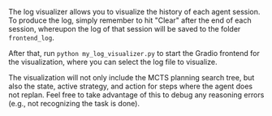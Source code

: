 The log visualizer allows you to visualize the history of each agent session. To produce the log, simply remember to hit "Clear" after the end of each session, whereupon the log of that session will be saved to the folder `frontend_log`.

After that, run `python my_log_visualizer.py` to start the Gradio frontend for the visualization, where you can select the log file to visualize.

The visualization will not only include the MCTS planning search tree, but also the state, active strategy, and action for steps where the agent does not replan. Feel free to take advantage of this to debug any reasoning errors (e.g., not recognizing the task is done).
